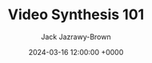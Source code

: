---
layout: post
title:  "Video Synthesis 101"
date:   2024-03-16 12:00:00 +0000
author: Jack Jazrawy-Brown
---